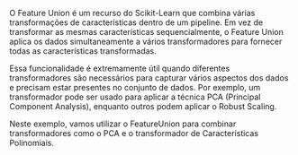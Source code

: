 O Feature Union é um recurso do Scikit-Learn que combina várias transformações de características dentro de um pipeline. Em vez de transformar as mesmas características sequencialmente, o Feature Union aplica os dados simultaneamente a vários transformadores para fornecer todas as características transformadas.

Essa funcionalidade é extremamente útil quando diferentes transformadores são necessários para capturar vários aspectos dos dados e precisam estar presentes no conjunto de dados. Por exemplo, um transformador pode ser usado para aplicar a técnica PCA (Principal Component Analysis), enquanto outros podem aplicar o Robust Scaling.

Neste exemplo, vamos utilizar o FeatureUnion para combinar transformadores como o PCA e o transformador de Características Polinomiais.